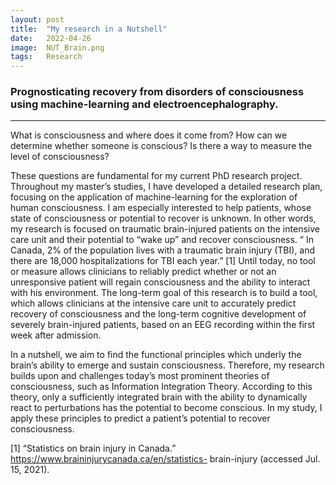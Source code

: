 ```yaml
---
layout: post
title:  "My research in a Nutshell"
date:   2022-04-26
image:  NUT_Brain.png
tags:   Research
---
```


### Prognosticating recovery from disorders of consciousness using machine-learning and electroencephalography.

---

What is consciousness and where does it come from? How can we determine whether someone is conscious? Is there a way to measure the level of consciousness?


These questions are fundamental for my current PhD research project. Throughout my master’s studies, I have developed a detailed research plan, focusing on the application of machine-learning for the exploration of human consciousness. I am especially interested to help patients, whose state of consciousness or potential to recover is unknown. In other words, my research is focused on traumatic brain-injured patients on the intensive care unit and their potential to “wake up” and recover consciousness. “ In Canada, 2% of the population lives with a traumatic brain injury (TBI), and there are 18,000 hospitalizations for TBI each year.” [1] Until today, no tool or measure allows clinicians to reliably predict whether or not an unresponsive patient will regain consciousness and the ability to interact with his environment. The long-term goal of this research is to build a tool, which allows clinicians at the intensive care unit to accurately predict recovery of consciousness and the long-term cognitive development of severely brain-injured patients, based on an EEG recording within the first week after admission.

In a nutshell, we aim to find the functional principles which underly the brain’s ability to emerge and sustain consciousness. Therefore, my research builds upon and challenges today’s most prominent theories of consciousness, such as Information Integration Theory. According to this theory, only a sufficiently integrated brain with the ability to dynamically react to perturbations has the potential to become conscious. In my study, I apply these principles to predict a patient’s potential to recover consciousness.

[1] “Statistics on brain injury in Canada.” https://www.braininjurycanada.ca/en/statistics-
brain-injury (accessed Jul. 15, 2021).
